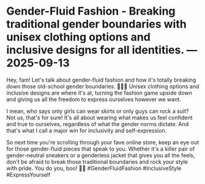 # Gender-Fluid Fashion - Breaking traditional gender boundaries with unisex clothing options and inclusive designs for all identities. — 2025-09-13

Hey, fam! Let's talk about gender-fluid fashion and how it's totally breaking down those old-school gender boundaries. 🌈👚👖 Unisex clothing options and inclusive designs are where it's at, turning the fashion game upside down and giving us all the freedom to express ourselves however we want.

I mean, who says only girls can wear skirts or only guys can rock a suit? Not us, that's for sure! It's all about wearing what makes us feel confident and true to ourselves, regardless of what the gender norms dictate. And that's what I call a major win for inclusivity and self-expression.

So next time you're scrolling through your fave online store, keep an eye out for those gender-fluid pieces that speak to you. Whether it's a killer pair of gender-neutral sneakers or a genderless jacket that gives you all the feels, don't be afraid to break those traditional boundaries and rock your style with pride. You do you, boo! 💃🌟 #GenderFluidFashion #InclusiveStyle #ExpressYourself